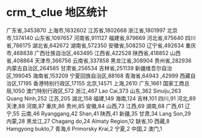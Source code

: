 # crm_t_clue 地区统计

广东省,3453870
上海市,1832602
江苏省,1802668
浙江省,1801997
北京市,1374140
山东省,1097657
河南省,911127
福建省,879669
河北省,875640
四川省,786175
湖北省,642672
湖南省,572350
安徽省,508250
辽宁省,492634
重庆市,468838
广西壮族自治区,463495
江西省,422528
陕西省,418852
山西省,408864
天津市,366756
云南省,337858
黑龙江省,308904
贵州省,282936
内蒙古自治区,264585
甘肃省,256534
吉林省,251139
新疆维吾尔自治区,199045
海南省,153209
宁夏回族自治区,88168
青海省,64943
,42999
西藏自治区,17195
香港特别行政区,17155
北京,14571
上海,2610
广东,1661
国家工商总局,1050
澳门特别行政区,572
浙江,467
Lao Cai,373
山东,362
Sinuiju,263
Quang Ninh,252
江苏,205
湖北,158
福建,149
海南,124
吉林,101
四川,91
河北,89
天津,88
河南,87
重庆,86
贵州,85
安徽,84
山西,73
江西,69
湖南,68
广西,61
辽宁,55
云南,46
Ryanggang,42
Shan,41
陕西,41
新疆,35
甘肃,34
Lang Son,29
内蒙,28
黑龙江,27
Chagang do,24
Almaty Region,12
缺省,10
西藏,8
Hamgyong bukto,7
青海,6
Primorsky Krai,2
宁夏,2
中国,2
澳门,1
